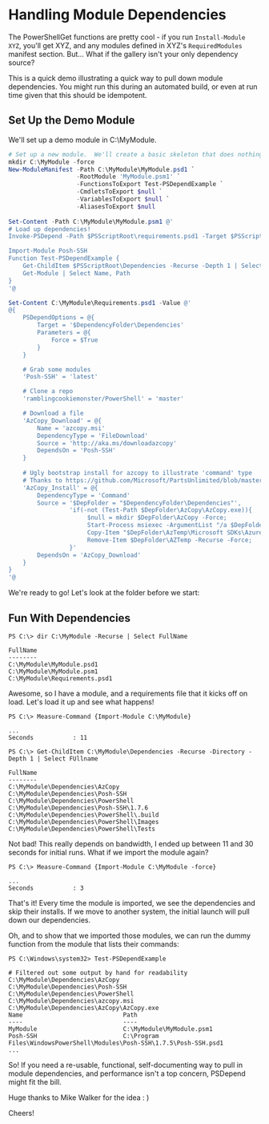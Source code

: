 # Handling Module Dependencies

The PowerShellGet functions are pretty cool - if you run `Install-Module XYZ`, you'll get XYZ, and any modules defined in XYZ's `RequiredModules` manifest section.  But... What if the gallery isn't your only dependency source? 

This is a quick demo illustrating a quick way to pull down module dependencies.  You might run this during an automated build, or even at run time given that this should be idempotent.

## Set Up the Demo Module

We'll set up a demo module in C:\MyModule.

```powershell
# Set up a new module.  We'll create a basic skeleton that does nothing.
mkdir C:\MyModule -force
New-ModuleManifest -Path C:\MyModule\MyModule.psd1 `
                   -RootModule 'MyModule.psm1' `
                   -FunctionsToExport Test-PSDependExample `
                   -CmdletsToExport $null `
                   -VariablesToExport $null `
                   -AliasesToExport $null
                   
Set-Content -Path C:\MyModule\MyModule.psm1 @'
# Load up dependencies!
Invoke-PSDepend -Path $PSScriptRoot\requirements.psd1 -Target $PSScriptRoot\Dependencies -Install -Force

Import-Module Posh-SSH
Function Test-PSDependExample {
    Get-ChildItem $PSScriptRoot\Dependencies -Recurse -Depth 1 | Select -ExpandProperty FullName
    Get-Module | Select Name, Path
}
'@

Set-Content C:\MyModule\Requirements.psd1 -Value @'
@{
    PSDependOptions = @{
        Target = '$DependencyFolder\Dependencies'
        Parameters = @{
            Force = $True
        }
    }

    # Grab some modules
    'Posh-SSH' = 'latest'

    # Clone a repo
    'ramblingcookiemonster/PowerShell' = 'master'

    # Download a file
    'AzCopy_Download' = @{
        Name = 'azcopy.msi'
        DependencyType = 'FileDownload'
        Source = 'http://aka.ms/downloadazcopy'
        DependsOn = 'Posh-SSH'
    }
    
    # Ugly bootstrap install for azcopy to illustrate 'command' type
    # Thanks to https://github.com/Microsoft/PartsUnlimited/blob/master/env/PartsUnlimited.Environment/PartsUnlimited.Environment/Scripts/Install-AzCopy.ps1
    'AzCopy_Install' = @{
        DependencyType = 'Command'
        Source = '$DepFolder = "$DependencyFolder\Dependencies"',
                 'if(-not (Test-Path $DepFolder\AzCopy\AzCopy.exe)){
                      $null = mkdir $DepFolder\AzCopy -Force;
                      Start-Process msiexec -ArgumentList "/a $DepFolder\azcopy.msi /qb TARGETDIR=$DepFolder\AzTemp /quiet" -Wait;
                      Copy-Item "$DepFolder\AzTemp\Microsoft SDKs\Azure\AzCopy\*" $DepFolder\AzCopy -Force;
                      Remove-Item $DepFolder\AZTemp -Recurse -Force;
                 }'
        DependsOn = 'AzCopy_Download'
    }
}
'@
```

We're ready to go! Let's look at the folder before we start:

## Fun With Dependencies

```
PS C:\> dir C:\MyModule -Recurse | Select FullName

FullName                     
--------                     
C:\MyModule\MyModule.psd1    
C:\MyModule\MyModule.psm1    
C:\MyModule\Requirements.psd1 
```

Awesome, so I have a module, and a requirements file that it kicks off on load.  Let's load it up and see what happens!

```
PS C:\> Measure-Command {Import-Module C:\MyModule}

...
Seconds           : 11

PS C:\> Get-ChildItem C:\MyModule\Dependencies -Recurse -Directory -Depth 1 | Select FUllname

FullName                     
--------     
C:\MyModule\Dependencies\AzCopy
C:\MyModule\Dependencies\Posh-SSH
C:\MyModule\Dependencies\PowerShell
C:\MyModule\Dependencies\Posh-SSH\1.7.6
C:\MyModule\Dependencies\PowerShell\.build
C:\MyModule\Dependencies\PowerShell\Images
C:\MyModule\Dependencies\PowerShell\Tests
```

Not bad!  This really depends on bandwidth, I ended up between 11 and 30 seconds for initial runs.  What if we import the module again?

```
PS C:\> Measure-Command {Import-Module C:\MyModule -force}

...
Seconds           : 3

```

That's it!  Every time the module is imported, we see the dependencies and skip their installs.  If we move to another system, the initial launch will pull down our dependencies.

Oh, and to show that we imported those modules, we can run the dummy function from the module that lists their commands:

```
PS C:\Windows\system32> Test-PSDependExample

# Filtered out some output by hand for readability
C:\MyModule\Dependencies\AzCopy
C:\MyModule\Dependencies\Posh-SSH
C:\MyModule\Dependencies\PowerShell
C:\MyModule\Dependencies\azcopy.msi
C:\MyModule\Dependencies\AzCopy\AzCopy.exe
Name                            Path                                                                             
----                            ----                                                                             
MyModule                        C:\MyModule\MyModule.psm1                                                        
Posh-SSH                        C:\Program Files\WindowsPowerShell\Modules\Posh-SSH\1.7.5\Posh-SSH.psd1          
...
```

So!  If you need a re-usable, functional, self-documenting way to pull in module dependencies, and performance isn't a top concern, PSDepend might fit the bill.

Huge thanks to Mike Walker for the idea : )

Cheers!